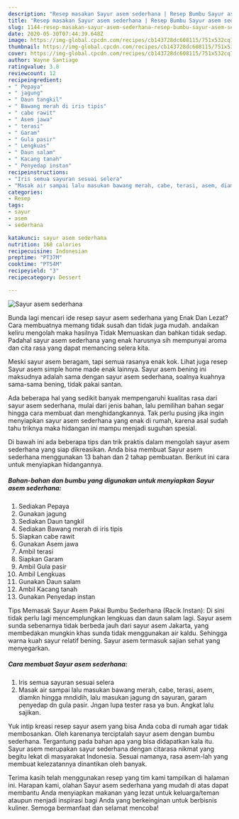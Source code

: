 ```yaml
---
description: "Resep masakan Sayur asem sederhana | Resep Bumbu Sayur asem sederhana Yang Enak Dan Mudah"
title: "Resep masakan Sayur asem sederhana | Resep Bumbu Sayur asem sederhana Yang Enak Dan Mudah"
slug: 1144-resep-masakan-sayur-asem-sederhana-resep-bumbu-sayur-asem-sederhana-yang-enak-dan-mudah
date: 2020-05-30T07:44:39.648Z
image: https://img-global.cpcdn.com/recipes/cb143728dc608115/751x532cq70/sayur-asem-sederhana-foto-resep-utama.jpg
thumbnail: https://img-global.cpcdn.com/recipes/cb143728dc608115/751x532cq70/sayur-asem-sederhana-foto-resep-utama.jpg
cover: https://img-global.cpcdn.com/recipes/cb143728dc608115/751x532cq70/sayur-asem-sederhana-foto-resep-utama.jpg
author: Wayne Santiago
ratingvalue: 3.8
reviewcount: 12
recipeingredient:
- " Pepaya"
- " jagung"
- " Daun tangkil"
- " Bawang merah di iris tipis"
- " cabe rawit"
- " Asem jawa"
- " terasi"
- " Garam"
- " Gula pasir"
- " Lengkuas"
- " Daun salam"
- " Kacang tanah"
- " Penyedap instan"
recipeinstructions:
- "Iris semua sayuran sesuai selera"
- "Masak air sampai lalu masukan bawang merah, cabe, terasi, asem, diamkn hingga mndidih, lalu masukan jagung dn sayuran, garam penyedap dn gula pasir. Jngan lupa tester rasa ya bun. Angkat lalu sajikan."
categories:
- Resep
tags:
- sayur
- asem
- sederhana

katakunci: sayur asem sederhana 
nutrition: 168 calories
recipecuisine: Indonesian
preptime: "PT37M"
cooktime: "PT54M"
recipeyield: "3"
recipecategory: Dessert

---
```



![Sayur asem sederhana](https://img-global.cpcdn.com/recipes/cb143728dc608115/751x532cq70/sayur-asem-sederhana-foto-resep-utama.jpg)

Bunda lagi mencari ide resep sayur asem sederhana yang Enak Dan Lezat? Cara membuatnya memang tidak susah dan tidak juga mudah. andaikan keliru mengolah maka hasilnya Tidak Memuaskan dan bahkan tidak sedap. Padahal sayur asem sederhana yang enak harusnya sih mempunyai aroma dan cita rasa yang dapat memancing selera kita.

Meski sayur asem beragam, tapi semua rasanya enak kok. Lihat juga resep Sayur asem simple home made enak lainnya. Sayur asem bening ini maksudnya adalah sama dengan sayur asem sederhana, soalnya kuahnya sama-sama bening, tidak pakai santan.

Ada beberapa hal yang sedikit banyak mempengaruhi kualitas rasa dari sayur asem sederhana, mulai dari jenis bahan, lalu pemilihan bahan segar hingga cara membuat dan menghidangkannya. Tak perlu pusing jika ingin menyiapkan sayur asem sederhana yang enak di rumah, karena asal sudah tahu triknya maka hidangan ini mampu menjadi suguhan spesial.


Di bawah ini ada beberapa tips dan trik praktis dalam mengolah sayur asem sederhana yang siap dikreasikan. Anda bisa membuat Sayur asem sederhana menggunakan 13 bahan dan 2 tahap pembuatan. Berikut ini cara untuk menyiapkan hidangannya.

<!--inarticleads1-->

##### Bahan-bahan dan bumbu yang digunakan untuk menyiapkan Sayur asem sederhana:

1. Sediakan  Pepaya
1. Gunakan  jagung
1. Sediakan  Daun tangkil
1. Sediakan  Bawang merah di iris tipis
1. Siapkan  cabe rawit
1. Gunakan  Asem jawa
1. Ambil  terasi
1. Siapkan  Garam
1. Ambil  Gula pasir
1. Ambil  Lengkuas
1. Gunakan  Daun salam
1. Ambil  Kacang tanah
1. Gunakan  Penyedap instan


Tips Memasak Sayur Asem Pakai Bumbu Sederhana (Racik Instan): Di sini tidak perlu lagi mencemplungkan lengkuas dan daun salam lagi. Sayur asem sunda sebenarnya tidak berbeda jauh dari sayur asem Jakarta, yang membedakan mungkin khas sunda tidak menggunakan air kaldu. Sehingga warna kuah sayur relatif bening. Sayur asem termasuk sajian sehat yang menyegarkan. 

<!--inarticleads2-->

##### Cara membuat Sayur asem sederhana:

1. Iris semua sayuran sesuai selera
1. Masak air sampai lalu masukan bawang merah, cabe, terasi, asem, diamkn hingga mndidih, lalu masukan jagung dn sayuran, garam penyedap dn gula pasir. Jngan lupa tester rasa ya bun. Angkat lalu sajikan.


Yuk intip kreasi resep sayur asem yang bisa Anda coba di rumah agar tidak membosankan. Oleh karenanya terciptalah sayur asem dengan bumbu sederhana. Tergantung pada bahan apa yang bisa didapatkan kala itu. Sayur asem merupakan sayur sederhana dengan citarasa nikmat yang begitu lekat di masyarakat Indonesia. Sesuai namanya, rasa asem-lah yang membuat kelezatannya dinantikan oleh banyak. 

Terima kasih telah menggunakan resep yang tim kami tampilkan di halaman ini. Harapan kami, olahan Sayur asem sederhana yang mudah di atas dapat membantu Anda menyiapkan makanan yang lezat untuk keluarga/teman ataupun menjadi inspirasi bagi Anda yang berkeinginan untuk berbisnis kuliner. Semoga bermanfaat dan selamat mencoba!
